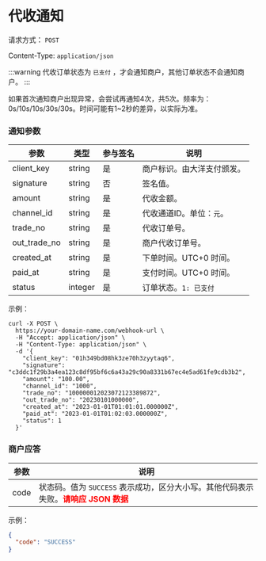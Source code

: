 # 代收通知

请求方式： `POST`

Content-Type: `application/json`

:::warning
代收订单状态为 `已支付` ，才会通知商户，其他订单状态不会通知商户。
:::

如果首次通知商户出现异常，会尝试再通知4次，共5次。频率为：0s/10s/10s/30s/30s。时间可能有1~2秒的差异，以实际为准。

### 通知参数

| 参数           | 类型      | 参与签名  | 说明                  |
|--------------|---------|-------|---------------------|
| client_key   | string  | 是     | 商户标识。由大洋支付颁发。       |
| signature    | string  | 否     | 签名值。                |
| amount       | string  | 是     | 代收金额。               |
| channel_id   | string  | 是     | 代收通道ID。单位：`元`。      |
| trade_no     | string  | 是     | 代收订单号。              |
| out_trade_no | string  | 是     | 商户代收订单号。            |
| created_at   | string  | 是     | 下单时间。UTC+0 时间。      |
| paid_at      | string  | 是     | 支付时间。UTC+0 时间。      |
| status       | integer | 是     | 订单状态。`1: 已支付`       |

示例：

```shell
curl -X POST \
  https://your-domain-name.com/webhook-url \
  -H "Accept: application/json" \
  -H "Content-Type: application/json" \
  -d '{
    "client_key": "01h349bd08hk3ze70h3zyytaq6",
    "signature": "c3ddc1f29b3a4ea123c8df95bf6c6a43a29c90a8331b67ec4e5ad61fe9cdb3b2",
    "amount": "100.00",
    "channel_id": "1000",
    "trade_no": "100000012023072123389872",
    "out_trade_no": "20230101000000",
    "created_at": "2023-01-01T01:01:01.000000Z",
    "paid_at": "2023-01-01T01:02:03.000000Z",
    "status": 1
  }'
```

### 商户应答

| 参数   | 说明                                                                                   |
|------|--------------------------------------------------------------------------------------|
| code | 状态码。值为 `SUCCESS` 表示成功，区分大小写。其他代码表示失败。<span style="color: red">**请响应 JSON 数据**</span> |

示例：

```json
{
  "code": "SUCCESS"
}
```
